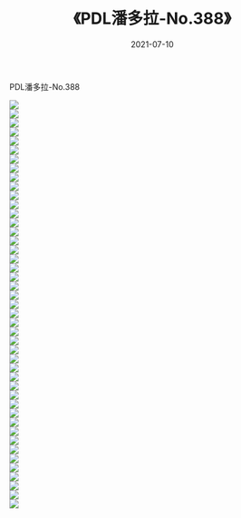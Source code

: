 ﻿---
layout: post
title:  《PDL潘多拉-No.388》
date:   2021-07-10
img: http://img.660000.xyz/Sharelink/网络美图/2021/PDL潘多拉-No.388/000.jpg
categories: [美女, 清纯, 唯美]
---

PDL潘多拉-No.388

  ![](http://img.660000.xyz/Sharelink/网络美图/2021/PDL潘多拉-No.388/001.jpg) <br> ![](http://img.660000.xyz/Sharelink/网络美图/2021/PDL潘多拉-No.388/002.jpg) <br> ![](http://img.660000.xyz/Sharelink/网络美图/2021/PDL潘多拉-No.388/003.jpg) <br> ![](http://img.660000.xyz/Sharelink/网络美图/2021/PDL潘多拉-No.388/004.jpg) <br> ![](http://img.660000.xyz/Sharelink/网络美图/2021/PDL潘多拉-No.388/005.jpg) <br> ![](http://img.660000.xyz/Sharelink/网络美图/2021/PDL潘多拉-No.388/006.jpg) <br> ![](http://img.660000.xyz/Sharelink/网络美图/2021/PDL潘多拉-No.388/007.jpg) <br> ![](http://img.660000.xyz/Sharelink/网络美图/2021/PDL潘多拉-No.388/008.jpg) <br> ![](http://img.660000.xyz/Sharelink/网络美图/2021/PDL潘多拉-No.388/009.jpg) <br> ![](http://img.660000.xyz/Sharelink/网络美图/2021/PDL潘多拉-No.388/010.jpg) <br> ![](http://img.660000.xyz/Sharelink/网络美图/2021/PDL潘多拉-No.388/011.jpg) <br> ![](http://img.660000.xyz/Sharelink/网络美图/2021/PDL潘多拉-No.388/012.jpg) <br> ![](http://img.660000.xyz/Sharelink/网络美图/2021/PDL潘多拉-No.388/013.jpg) <br> ![](http://img.660000.xyz/Sharelink/网络美图/2021/PDL潘多拉-No.388/014.jpg) <br> ![](http://img.660000.xyz/Sharelink/网络美图/2021/PDL潘多拉-No.388/015.jpg) <br> ![](http://img.660000.xyz/Sharelink/网络美图/2021/PDL潘多拉-No.388/016.jpg) <br> ![](http://img.660000.xyz/Sharelink/网络美图/2021/PDL潘多拉-No.388/017.jpg) <br> ![](http://img.660000.xyz/Sharelink/网络美图/2021/PDL潘多拉-No.388/018.jpg) <br> ![](http://img.660000.xyz/Sharelink/网络美图/2021/PDL潘多拉-No.388/019.jpg) <br> ![](http://img.660000.xyz/Sharelink/网络美图/2021/PDL潘多拉-No.388/020.jpg) <br> ![](http://img.660000.xyz/Sharelink/网络美图/2021/PDL潘多拉-No.388/021.jpg) <br> ![](http://img.660000.xyz/Sharelink/网络美图/2021/PDL潘多拉-No.388/022.jpg) <br> ![](http://img.660000.xyz/Sharelink/网络美图/2021/PDL潘多拉-No.388/023.jpg) <br> ![](http://img.660000.xyz/Sharelink/网络美图/2021/PDL潘多拉-No.388/024.jpg) <br> ![](http://img.660000.xyz/Sharelink/网络美图/2021/PDL潘多拉-No.388/025.jpg) <br> ![](http://img.660000.xyz/Sharelink/网络美图/2021/PDL潘多拉-No.388/026.jpg) <br> ![](http://img.660000.xyz/Sharelink/网络美图/2021/PDL潘多拉-No.388/027.jpg) <br> ![](http://img.660000.xyz/Sharelink/网络美图/2021/PDL潘多拉-No.388/028.jpg) <br> ![](http://img.660000.xyz/Sharelink/网络美图/2021/PDL潘多拉-No.388/029.jpg) <br> ![](http://img.660000.xyz/Sharelink/网络美图/2021/PDL潘多拉-No.388/030.jpg) <br> ![](http://img.660000.xyz/Sharelink/网络美图/2021/PDL潘多拉-No.388/031.jpg) <br> ![](http://img.660000.xyz/Sharelink/网络美图/2021/PDL潘多拉-No.388/032.jpg) <br> ![](http://img.660000.xyz/Sharelink/网络美图/2021/PDL潘多拉-No.388/033.jpg) <br> ![](http://img.660000.xyz/Sharelink/网络美图/2021/PDL潘多拉-No.388/034.jpg) <br> ![](http://img.660000.xyz/Sharelink/网络美图/2021/PDL潘多拉-No.388/035.jpg) <br> ![](http://img.660000.xyz/Sharelink/网络美图/2021/PDL潘多拉-No.388/036.jpg) <br> ![](http://img.660000.xyz/Sharelink/网络美图/2021/PDL潘多拉-No.388/037.jpg) <br> ![](http://img.660000.xyz/Sharelink/网络美图/2021/PDL潘多拉-No.388/038.jpg) <br> ![](http://img.660000.xyz/Sharelink/网络美图/2021/PDL潘多拉-No.388/039.jpg) <br> ![](http://img.660000.xyz/Sharelink/网络美图/2021/PDL潘多拉-No.388/040.jpg) <br> ![](http://img.660000.xyz/Sharelink/网络美图/2021/PDL潘多拉-No.388/041.jpg) <br> ![](http://img.660000.xyz/Sharelink/网络美图/2021/PDL潘多拉-No.388/042.jpg) <br> ![](http://img.660000.xyz/Sharelink/网络美图/2021/PDL潘多拉-No.388/043.jpg) <br> ![](http://img.660000.xyz/Sharelink/网络美图/2021/PDL潘多拉-No.388/044.jpg) <br> ![](http://img.660000.xyz/Sharelink/网络美图/2021/PDL潘多拉-No.388/045.jpg) <br>